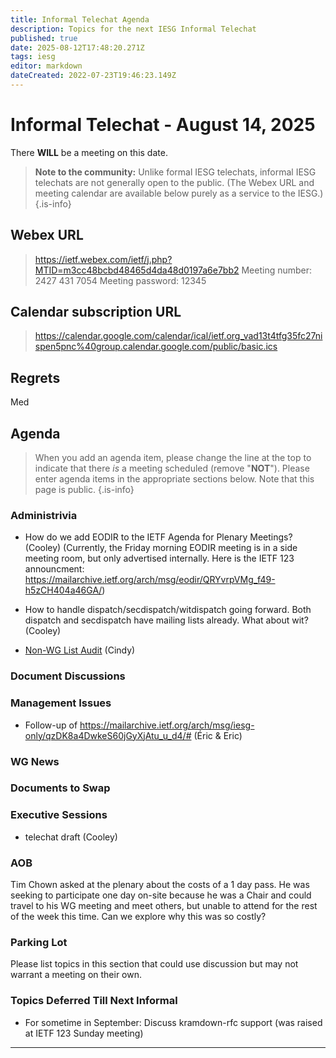 ```yaml
---
title: Informal Telechat Agenda
description: Topics for the next IESG Informal Telechat
published: true
date: 2025-08-12T17:48:20.271Z
tags: iesg
editor: markdown
dateCreated: 2022-07-23T19:46:23.149Z
---
```


# Informal Telechat - August 14, 2025

There **WILL** be a meeting on this date.

> **Note to the community:** Unlike formal IESG telechats, informal IESG telechats are not generally open to the public. (The Webex URL and meeting calendar are available below purely as a service to the IESG.)
{.is-info}

## Webex URL

> https://ietf.webex.com/ietf/j.php?MTID=m3cc48bcbd48465d4da48d0197a6e7bb2
Meeting number: 2427 431 7054
Meeting password: 12345 


## Calendar subscription URL

> https://calendar.google.com/calendar/ical/ietf.org_vad13t4tfg35fc27nispen5pnc%40group.calendar.google.com/public/basic.ics


## Regrets
Med


## Agenda

> When you add an agenda item, please change the line at the top to indicate that there *is* a meeting scheduled (remove "**NOT**"). Please enter agenda items in the appropriate sections below.
Note that this page is public.
{.is-info}


### Administrivia
* How do we add EODIR to the IETF Agenda for Plenary Meetings? (Cooley)
	(Currently, the Friday morning EODIR meeting is in a side meeting room, but only advertised internally.  Here is the IETF 123 announcment:  https://mailarchive.ietf.org/arch/msg/eodir/QRYvrpVMg_f49-h5zCH404a46GA/)
  
* How to handle dispatch/secdispatch/witdispatch going forward.  Both dispatch and secdispatch have mailing lists already.  What about wit?  (Cooley)

* [Non-WG List Audit](https://docs.google.com/spreadsheets/d/15qe1kRojQcL6uRE0rMv_f0NvbqeGKwkSccoInXR9CWs/edit?usp=sharing) (Cindy)



### Document Discussions



### Management Issues

* Follow-up of https://mailarchive.ietf.org/arch/msg/iesg-only/qzDK8a4DwkeS60jGyXjAtu_u_d4/# (Éric & Eric)

### WG News 

### Documents to Swap 

### Executive Sessions
 * telechat draft (Cooley)


### AOB

Tim Chown asked at the plenary about the costs of a 1 day pass. He was seeking to participate one day on-site because he was a Chair and could travel to his WG meeting and meet others, but unable to attend for the rest of the week this time. Can we explore why this was so costly?

### Parking Lot
Please list topics in this section that could use discussion but may not warrant a meeting on their own. 




### Topics Deferred Till Next Informal 
* For sometime in September: Discuss kramdown-rfc support (was raised at IETF 123 Sunday meeting)


-------


